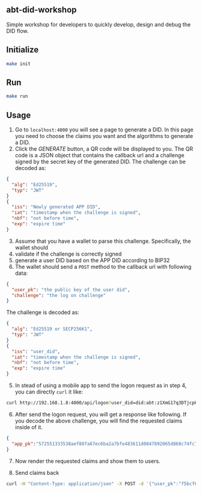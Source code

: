 ## abt-did-workshop

Simple workshop for developers to quickly develop, design and debug the DID flow.

## Initialize

```bash
make init
```

## Run 

```bash
make run
```

## Usage

1. Go to `localhost:4000` you will see a page to generate a DID. In this page you need to choose the claims you want and the algorithms to generate a DID.
2. Click the *GENERATE* button, a QR code will be displayed to you. The QR code is a JSON object that contains the callback url and a challenge signed by the secret key of the generated DID. The challenge can be decoded as:
```json
{
  "alg": "Ed25519",
  "typ": "JWT"
}
{
  "iss": "Newly generated APP DID",
  "iat": "timestamp when the challenge is signed",
  "nbf": "not before time",
  "exp": "expire time"
}
```
3. Assume that you have a wallet to parse this challenge. Specifically, the wallet should 
  1. validate if the challenge is correctly signed 
  2. generate a user DID based on the APP DID according to BIP32
4. The wallet should send a `POST` method to the callback url with following data:
```json
{
  "user_pk": "the public key of the user did",
  "challenge": "the log on challenge"
}
```
The challenge is decoded as:
```json
{
  "alg": "Ed25519 or SECP256K1",
  "typ": "JWT"
}
{
  "iss": "user_did",
  "iat": "timestamp when the challenge is signed",
  "nbf": "not before time",
  "exp": "expire time"
}
```
5. In stead of using a mobile app to send the logon request as in step 4, you can directly `curl` it like: 
```bash
curl http://192.168.1.8:4000/api/logon?user_did=did:abt:z1XmG17q3DTjcpHPCx2VyepaV16vhCtrdfd
```
6. After send the logon request, you will get a response like following. If you decode the above challenge, you will find the requested claims inside of it.
```json
{
  "app_pk":"572551333538aef80fa67ec6ba2a7bfe483611d0847892065d868c74fc7ea7ec","challenge":"eyJhbGciOiJFZDI1NTE5IiwidHlwIjoiSldUIn0.eyJyZXF1ZXN0ZWRDbGFpbXMiOlt7Im1ldGEiOnsiZGVzY3JpcHRpb24iOiJQbGVhc2UgcHJvdmlkZSB5b3VyIHByb2ZpbGUgaW5mb3JtYXRpb24uIn0sInBhcmFtZXRlcnMiOlsiYmlydGhkYXkiLCJmdWxsTmFtZSIsInNzbiJdLCJ0eXBlIjoicHJvZmlsZSJ9XSwicmVzcG9uc2VBdXRoIjoiaHR0cDovLzE5Mi4xNjguMS44L2FwaS9sb2dvbi8iLCJleHAiOiIxNTUwMDI1NDc2IiwiaWF0IjoiMTU1MDAyMzY3NiIsImlzcyI6ImRpZDphYnQ6ejExTFNRQzVaOG9UeVZSa05RYnNnZ2VxR1REYlgxTWsxRjhrIiwibmJmIjoiMTU1MDAyMzY3NiJ9.fmQVqtSXGKZfz2fI4r5dPCaHVu3Jg5y_EL-XJcop24UC2PlJbwXWzb7GNyKUXZgnVYocPCgsPQsom1oGlGFBBw"
}
```
7. Now render the requested claims and show them to users.

8. Send claims back
```bash
curl -H "Content-Type: application/json" -X POST -d '{"user_pk":"f5bcf626df396d566f193a5684a2d6e7df724bae4e544930d300b205021c3369","challenge":"eyJhbGciOiJFZDI1NTE5IiwidHlwIjoiSldUIn0.eyJyZXF1ZXN0ZWRDbGFpbXMiOlt7ImJpcnRoZGF5IjoiMTk5My0wOS0yNyIsImZ1bGxOYW1lIjoiQWxpY2UgWHUiLCJzc24iOiIxMjM0NTYiLCJ0eXBlIjoicHJvZmlsZSJ9XSwiZXhwIjoiMTU1MDAzNDk1OSIsImlhdCI6IjE1NTAwMzMxNTkiLCJpc3MiOiJkaWQ6YWJ0OnoxVWJMWGVXaE5YSkozRTE1YWJuVEQxcW40SmdMTEVTMnh0IiwibmJmIjoiMTU1MDAzMzE1OSJ9.9nQfpvCcM3ZbfTSggwjPXZ6NJJpZXN5iYjKMTEpkrtiMC_sqUuC0NYP4jXL9mgoGuXFCgO2ktmbi510I_7_VAg"}' http://192.168.1.8:4000/api/logon/
```
